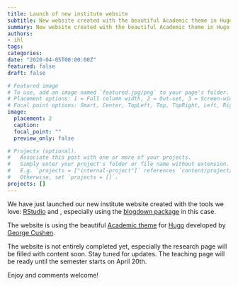 ```yaml
---
title: Launch of new institute website
subtitle: New website created with the beautiful Academic theme in Hugo
summary: New website created with the beautiful Academic theme in Hugo
authors:
- ihl
tags:
categories:
date: "2020-04-05T00:00:00Z"
featured: false
draft: false

# Featured image
# To use, add an image named `featured.jpg/png` to your page's folder.
# Placement options: 1 = Full column width, 2 = Out-set, 3 = Screen-width
# Focal point options: Smart, Center, TopLeft, Top, TopRight, Left, Right, BottomLeft, Bottom, BottomRight
image:
  placement: 2
  caption:
  focal_point: ""
  preview_only: false

# Projects (optional).
#   Associate this post with one or more of your projects.
#   Simply enter your project's folder or file name without extension.
#   E.g. `projects = ["internal-project"]` references `content/project/deep-learning/index.md`.
#   Otherwise, set `projects = []`.
projects: []
---
```


We have just launched our new institute website created with the tools we love: [RStudio](https://www.rstudio.com) and <a href="https://cran.r-project.org/" target="_blank" rel="noopener"><i class="fab fa-r-project"></i></a>, especially using the [blogdown package](https://github.com/rstudio/blogdown") in this case.

The website is using the beautiful [Academic theme](https://sourcethemes.com/academic) for [Hugo](https://gohugo.io) developed by [George Cushen](https://georgecushen.com).

The website is not entirely completed yet, especially the research page will be filled with content soon. Stay tuned for updates. The teaching page will be ready until the semester starts on April 20th.

Enjoy and comments welcome!